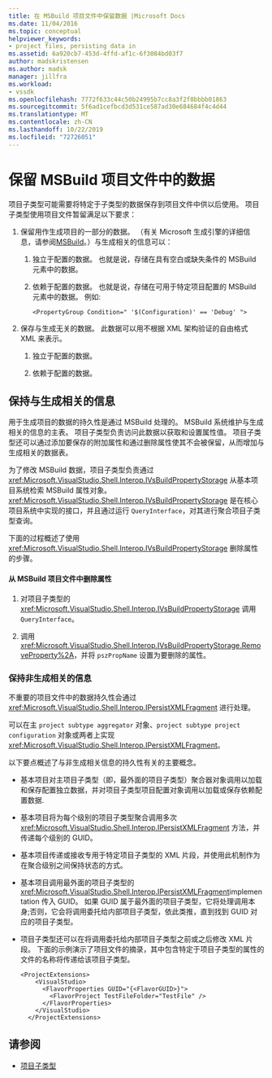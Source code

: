 ```yaml
---
title: 在 MSBuild 项目文件中保留数据 |Microsoft Docs
ms.date: 11/04/2016
ms.topic: conceptual
helpviewer_keywords:
- project files, persisting data in
ms.assetid: 6a920cb7-453d-4ffd-af1c-6f3084bd03f7
author: madskristensen
ms.author: madsk
manager: jillfra
ms.workload:
- vssdk
ms.openlocfilehash: 7772f633c44c50b24995b7cc8a3f2f8bbbb01863
ms.sourcegitcommit: 5f6ad1cefbcd3d531ce587ad30e684684f4c4d44
ms.translationtype: MT
ms.contentlocale: zh-CN
ms.lasthandoff: 10/22/2019
ms.locfileid: "72726051"
---
```

# <a name="persisting-data-in-the-msbuild-project-file"></a>保留 MSBuild 项目文件中的数据
项目子类型可能需要将特定于子类型的数据保存到项目文件中供以后使用。 项目子类型使用项目文件暂留满足以下要求：

1. 保留用作生成项目的一部分的数据。 （有关 Microsoft 生成引擎的详细信息，请参阅[MSBuild](../../msbuild/msbuild.md)。）与生成相关的信息可以：

    1. 独立于配置的数据。 也就是说，存储在具有空白或缺失条件的 MSBuild 元素中的数据。

    2. 依赖于配置的数据。 也就是说，存储在可用于特定项目配置的 MSBuild 元素中的数据。 例如:

        ```
        <PropertyGroup Condition=" '$(Configuration)' == 'Debug' ">
        ```

2. 保存与生成无关的数据。 此数据可以用不根据 XML 架构验证的自由格式 XML 来表示。

    1. 独立于配置的数据。

    2. 依赖于配置的数据。

## <a name="persisting-build-related-information"></a>保持与生成相关的信息
 用于生成项目的数据的持久性是通过 MSBuild 处理的。 MSBuild 系统维护与生成相关的信息的主表。 项目子类型负责访问此数据以获取和设置属性值。 项目子类型还可以通过添加要保存的附加属性和通过删除属性使其不会被保留，从而增加与生成相关的数据表。

 为了修改 MSBuild 数据，项目子类型负责通过 <xref:Microsoft.VisualStudio.Shell.Interop.IVsBuildPropertyStorage> 从基本项目系统检索 MSBuild 属性对象。 <xref:Microsoft.VisualStudio.Shell.Interop.IVsBuildPropertyStorage> 是在核心项目系统中实现的接口，并且通过运行 `QueryInterface`，对其进行聚合项目子类型查询。

 下面的过程概述了使用 <xref:Microsoft.VisualStudio.Shell.Interop.IVsBuildPropertyStorage> 删除属性的步骤。

#### <a name="to-remove-a-property-from-an-msbuild-project-file"></a>从 MSBuild 项目文件中删除属性

1. 对项目子类型的 <xref:Microsoft.VisualStudio.Shell.Interop.IVsBuildPropertyStorage> 调用 `QueryInterface`。

2. 调用 <xref:Microsoft.VisualStudio.Shell.Interop.IVsBuildPropertyStorage.RemoveProperty%2A>，并将 `pszPropName` 设置为要删除的属性。

### <a name="persisting-non-build-related-information"></a>保持非生成相关的信息
 不重要的项目文件中的数据持久性会通过 <xref:Microsoft.VisualStudio.Shell.Interop.IPersistXMLFragment> 进行处理。

 可以在主 `project subtype aggregator` 对象、`project subtype project configuration` 对象或两者上实现 <xref:Microsoft.VisualStudio.Shell.Interop.IPersistXMLFragment>。

 以下要点概述了与非生成相关信息的持久性有关的主要概念。

- 基本项目对主项目子类型（即，最外面的项目子类型）聚合器对象调用以加载和保存配置独立数据，并对项目子类型项目配置对象调用以加载或保存依赖配置数据.

- 基本项目将为每个级别的项目子类型聚合调用多次 <xref:Microsoft.VisualStudio.Shell.Interop.IPersistXMLFragment> 方法，并传递每个级别的 GUID。

- 基本项目传递或接收专用于特定项目子类型的 XML 片段，并使用此机制作为在聚合级别之间保持状态的方式。

- 基本项目调用最外面的项目子类型的 <xref:Microsoft.VisualStudio.Shell.Interop.IPersistXMLFragment>implementation 传入 GUID。 如果 GUID 属于最外面的项目子类型，它将处理调用本身;否则，它会将调用委托给内部项目子类型，依此类推，直到找到 GUID 对应的项目子类型。

- 项目子类型还可以在将调用委托给内部项目子类型之前或之后修改 XML 片段。 下面的示例演示了项目文件的摘录，其中包含特定于项目子类型的属性的文件的名称将传递给该项目子类型。

    ```
    <ProjectExtensions>
        <VisualStudio>
          <FlavorProperties GUID="{<FlavorGUID>}">
            <FlavorProject TestFileFolder="TestFile" />
          </FlavorProperties>
        </VisualStudio>
      </ProjectExtensions>
    ```

## <a name="see-also"></a>请参阅
- [项目子类型](../../extensibility/internals/project-subtypes.md)
